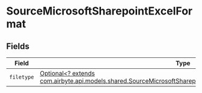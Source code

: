 # SourceMicrosoftSharepointExcelFormat


## Fields

| Field                                                                                                                                                                                                 | Type                                                                                                                                                                                                  | Required                                                                                                                                                                                              | Description                                                                                                                                                                                           |
| ----------------------------------------------------------------------------------------------------------------------------------------------------------------------------------------------------- | ----------------------------------------------------------------------------------------------------------------------------------------------------------------------------------------------------- | ----------------------------------------------------------------------------------------------------------------------------------------------------------------------------------------------------- | ----------------------------------------------------------------------------------------------------------------------------------------------------------------------------------------------------- |
| `filetype`                                                                                                                                                                                            | [Optional<? extends com.airbyte.api.models.shared.SourceMicrosoftSharepointSchemasStreamsFormatFormat6Filetype>](../../models/shared/SourceMicrosoftSharepointSchemasStreamsFormatFormat6Filetype.md) | :heavy_minus_sign:                                                                                                                                                                                    | N/A                                                                                                                                                                                                   |